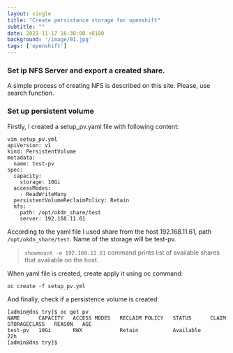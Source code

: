 ```yaml
---
layout: single
title: "Create persistance storage for openshift"
subtitle: ""
date: 2021-11-17 16:30:00 +0100
background: '/image/01.jpg'
tags: ['openshift']
---
```


### Set ip NFS Server and export a created share.


A simple process of creating NFS is described on this site. Please, use search function.

### Set up persistent volume
Firstly, I created a setup_pv.yaml file with following content:

````
vim setup_pv.yml
apiVersion: v1
kind: PersistentVolume
metadata:
  name: test-pv
spec:
  capacity:
    storage: 10Gi
  accessModes:
    - ReadWriteMany
  persistentVolumeReclaimPolicy: Retain
  nfs:
    path: /opt/okdn_share/test
    server: 192.168.11.61
````

According to the yaml file I used share from the host 192.168.11.61, path ``/opt/okdn_share/test``. Name of the storage will be test-pv. 

> ``showmount -e 192.168.11.61`` command prints list of available shares that available on the host. 


When yaml file is created, create apply it using oc command:

````
oc create -f setup_pv.yml
````

And finally, check if a persistence volume is created:

````
[admin@dns try]$ oc get pv
NAME      CAPACITY   ACCESS MODES   RECLAIM POLICY   STATUS      CLAIM   STORAGECLASS   REASON   AGE
test-pv   10Gi       RWX            Retain           Available                                   22h
[admin@dns try]$ 
````


